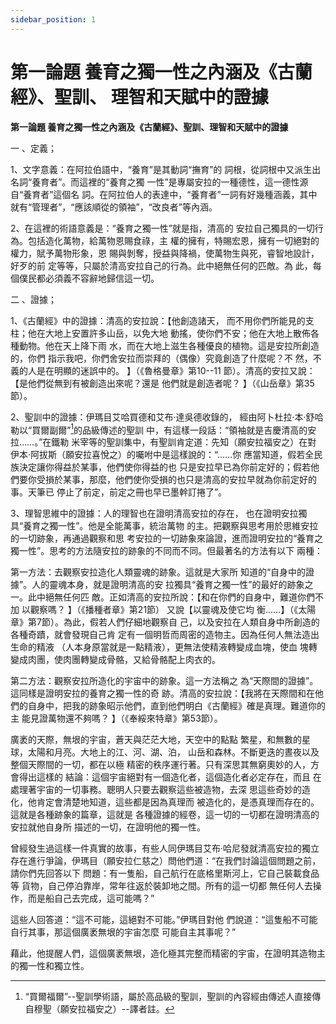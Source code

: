 ```yaml
---
sidebar_position: 1
---
```


# 第一論題 養育之獨一性之內涵及《古蘭經》、聖訓、 理智和天賦中的證據

**第一論題 養育之獨一性之內涵及《古蘭經》、聖訓、理智和天賦中的證據**

一 、定義； 

1、文字意義：在阿拉伯語中，“養育”是其動詞“撫育”的 詞根，從詞根中又派生出名詞“養育者”。而這裡的“養育之獨 一性”是專屬安拉的一種德性，這一德性源自“養育者”這個名 詞。在阿拉伯人的表達中，“養育者”一詞有好幾種涵義，其中 就有“管理者”，“應該順從的領袖”，“改良者”等內涵。 

2、在這裡的術語意義是：“養育之獨一性”就是指，清高的 安拉自己獨具的一切行為。包括造化萬物，給萬物恩賜食祿，主 權的擁有，特賜宏恩，擁有一切絕對的權力，賦予萬物形象，恩 賜與剝奪，授益與降禍，使萬物生與死，睿智地設計，好歹的前 定等等，只屬於清高安拉自己的行為。此中絕無任何的匹敵。為 此，每個僕民都必須義不容辭地歸信這一切。

二 、證據； 

1、《古蘭經》中的證據：清高的安拉說：【他創造諸天， 而不用你們所能見的支柱；他在大地上安置許多山岳，以免大地 動搖，使你們不安；他在大地上散佈各種動物。他在天上降下雨 水，而在大地上滋生各種優良的植物。這是安拉所創造的，你們 指示我吧，你們舍安拉而崇拜的（偶像）究竟創造了什麼呢？不 然，不義的人是在明顯的迷誤中的。 】（《魯格曼章》第10--11 節）。清高的安拉又說：【是他們從無到有被創造出來呢？還是 他們就是創造者呢？ 】（《山岳章》第35節）。 

2、聖訓中的證據：伊瑪目艾哈買德和艾布·達吳德收錄的， 經由阿卜杜拉·本·舒哈勒以“買爾副爾”[^1]的品級傳述的聖訓 中，有這樣一段話：“領袖就是吉慶清高的安拉……。”在鐵勒 米宰等的聖訓集中，有聖訓肯定道：先知（願安拉福安之）在對 伊本·阿拔斯（願安拉喜悅之）的囑咐中是這樣說的：“……你 應當知道，假若全民族決定讓你得益於某事，他們使你得益的也 只是安拉早已為你前定好的；假若他們要你受損於某事，那麼，他們使你受損的也只是清高的安拉早就為你前定好的事。天筆已 停止了前定，前定之冊也早已墨幹訂捲了”。 

3、理智思維中的證據：人的理智也在證明清高安拉的存在， 也在證明安拉獨具“養育之獨一性”。他是全能萬事，統治萬物 的主。把觀察與思考用於思維安拉的一切跡象，再通過觀察和思 考安拉的一切跡象來論證，進而證明安拉的“養育之獨一性”。思考的方法隨安拉的跡象的不同而不同。但最著名的方法有以下 兩種： 

第一方法：去觀察安拉造化人類靈魂的跡象。這就是大家所 知道的“自身中的證據”。人的靈魂本身，就是證明清高的安 拉獨具“養育之獨一性”的最好的跡象之一。此中絕無任何匹 敵。正如清高的安拉所說：【和在你們的自身中，難道你們不加 以觀察嗎？ 】（《播種者章》第21節） 又說【以靈魂及使它均 衡……】（《太陽章》第7節）。為此，假若人們仔細地觀察自 己，以及安拉在人類自身中所創造的各種奇蹟，就會發現自己肯 定有一個明哲而周密的造物主。因為任何人無法造出生命的精液 （人本身原當就是一點精液），更無法使精液轉變成血塊，使血 塊轉變成肉團，使肉團轉變成骨骼，又給骨骼配上肉衣的。

第二方法：觀察安拉所造化的宇宙中的跡象。這一方法稱之 為“天際間的證據”。這同樣是證明安拉的養育之獨一性的奇 跡。清高的安拉說：【我將在天際間和在他們的自身中，把我的跡象昭示他們，直到他們明白《古蘭經》確是真理。難道你的主 能見證萬物還不夠嗎？ 】（《奉綏來特章》第53節）。

廣袤的天際，無垠的宇宙，蒼天與茫茫大地，天空中的點點 繁星，和無數的星球，太陽和月亮。大地上的江、河、湖、泊， 山岳和森林。不斷更迭的晝夜以及整個天際間的一切，都在以極 精密的秩序運行著。只有深思其無窮奧妙的人，方會得出這樣的 結論：這個宇宙絕對有一個造化者，這個造化者必定存在，而且 在處理著宇宙的一切事務。聰明人只要去觀察這些被造物，去深 思這些奇妙的造化，他肯定會清楚地知道，這些都是因為真理而 被造化的，是憑真理而存在的。這就是各種跡象的篇章，這就是 各種證據的經卷，這一切的一切都在證明清高的安拉就他自身所 描述的一切，在證明他的獨一性。

曾經發生過這樣一件真實的故事，有些人同伊瑪目艾布·哈尼發就清高安拉的獨立存在進行爭論，伊瑪目（願安拉仁慈之）問他們道：“在我們討論這個問題之前，請你們先回答以下 問題：有一隻船，自己航行在底格里斯河上，它自己裝載食品等 貨物，自己停泊靠岸，常年往返於裝卸地之間。所有的這一切都 無任何人去操作，而是船自己去完成，這可能嗎？” 

這些人回答道：“這不可能，這絕對不可能。”伊瑪目對他 們說道：“這隻船不可能自行其事，那這個廣袤無垠的宇宙怎麼 可能自主其事呢？” 

藉此，他提醒人們，這個廣袤無垠，造化極其完整而精密的宇宙，在證明其造物主的獨一性和獨立性。 

[^1]: “買爾福爾”--聖訓學術語，屬於高品級的聖訓，聖訓的內容經由傳述人直接傳自穆聖（願安拉福安之）--譯者註。